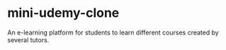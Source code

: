 # mini-udemy-clone
An e-learning platform for students to learn different courses created by several tutors.
